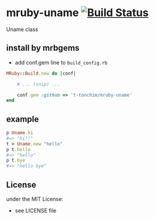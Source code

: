 # mruby-uname   [![Build Status](https://travis-ci.org/t-tonchim/mruby-uname.svg?branch=master)](https://travis-ci.org/t-tonchim/mruby-uname)
Uname class
## install by mrbgems
- add conf.gem line to `build_config.rb`

```ruby
MRuby::Build.new do |conf|

    # ... (snip) ...

    conf.gem :github => 't-tonchim/mruby-uname'
end
```
## example
```ruby
p Uname.hi
#=> "hi!!"
t = Uname.new "hello"
p t.hello
#=> "hello"
p t.bye
#=> "hello bye"
```

## License
under the MIT License:
- see LICENSE file
